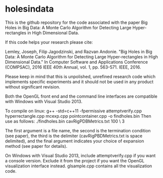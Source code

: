 # holesindata

This is the github repository for the code associated with the paper Big Holes in Big Data: A Monte Carlo Algorithm for Detecting Large Hyper-rectangles in High Dimensional Data.

If this code helps your research please cite:

Lemley, Joseph, Filip Jagodzinski, and Razvan Andonie. "Big Holes in Big Data: A Monte Carlo Algorithm for Detecting Large Hyper-rectangles in High Dimensional Data." In Computer Software and Applications Conference (COMPSAC), 2016 IEEE 40th Annual, vol. 1, pp. 563-571. IEEE, 2016.

Please keep in mind that this is unpolished, unrefined research code which implements specific experiments and it should not be used in any product without significant revision. 

Both the OpenGL front end and the command line interfaces are compatible with Windows with Visual Studio 2013. 

To compile on linux:
g++ -std=c++11 -fpermissive attemptverify.cpp hyperrectangle.cpp mcexp.cpp pointcontainer.cpp -o findholes.bin 
Then use as follows:
 ./findholes.bin cavRigPDBMetrics.txt 100 \  3

The first argument is a file name, the second is the termination condition (see paper), the third is the delimiter (cavRigPBDMetrics.txt is space delimited), and the final argument indicates your choice of expansion method (see paper for details). 

On Windows with Visual Studio 2013, include attemptverify.cpp if you want a console version. Exclude it from the project if you want the OpenGL visualization interface instead.  glsample.cpp contains all the visualization code. 

